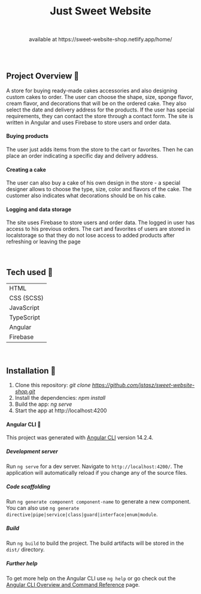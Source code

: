 <h1 align="center">Just Sweet Website</h1>

<br>

<p align="center">available at https://sweet-website-shop.netlify.app/home/</p>
<br>
<br>

## Project Overview 🎉

A store for buying ready-made cakes accessories and also designing custom cakes to order. The user can choose the shape, size, sponge flavor, cream flavor, and decorations that will be on the ordered cake. They also select the date and delivery address for the products. If the user has special requirements, they can contact the store through a contact form. The site is written in Angular and uses Firebase to store users and order data.

#### Buying products

The user just adds items from the store to the cart or favorites. Then he can place an order indicating a specific day and delivery address.

#### Creating a cake

The user can also buy a cake of his own design in the store - a special designer allows to choose the type, size, color and flavors of the cake. The customer also indicates what decorations should be on his cake.

#### Logging and data storage

The site uses Firebase to store users and order data. The logged in user has access to his previous orders. 
The cart and favorites of users are stored in localstorage so that they do not lose access to added products after refreshing or leaving the page

<br>

## Tech used 🔧

|                                                   | 
| ------------------------------------------------------- |
| HTML                         
| CSS (SCSS)
| JavaScript  
| TypeScript
| Angular
| Firebase

<br>

## Installation 💾</h1>

1. Clone this repository: <i>git clone https://github.com/jstasz/sweet-website-shop.git</i>
2. Install the dependencies: <i>npm install</i>
3. Build the app: <i>ng serve</i>
4. Start the app at http://localhost:4200

#### Angular CLI 💾</h1>

This project was generated with [Angular CLI](https://github.com/angular/angular-cli) version 14.2.4.

##### Development server

Run `ng serve` for a dev server. Navigate to `http://localhost:4200/`. The application will automatically reload if you change any of the source files.

##### Code scaffolding

Run `ng generate component component-name` to generate a new component. You can also use `ng generate directive|pipe|service|class|guard|interface|enum|module`.

##### Build

Run `ng build` to build the project. The build artifacts will be stored in the `dist/` directory.

##### Further help

To get more help on the Angular CLI use `ng help` or go check out the [Angular CLI Overview and Command Reference](https://angular.io/cli) page.
